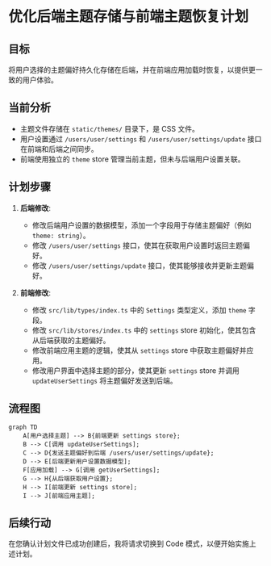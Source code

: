# 优化后端主题存储与前端主题恢复计划

## 目标

将用户选择的主题偏好持久化存储在后端，并在前端应用加载时恢复，以提供更一致的用户体验。

## 当前分析

- 主题文件存储在 `static/themes/` 目录下，是 CSS 文件。
- 用户设置通过 `/users/user/settings` 和 `/users/user/settings/update` 接口在前端和后端之间同步。
- 前端使用独立的 `theme` store 管理当前主题，但未与后端用户设置关联。

## 计划步骤

1.  **后端修改**:
    *   修改后端用户设置的数据模型，添加一个字段用于存储主题偏好（例如 `theme: string`）。
    *   修改 `/users/user/settings` 接口，使其在获取用户设置时返回主题偏好。
    *   修改 `/users/user/settings/update` 接口，使其能够接收并更新主题偏好。

2.  **前端修改**:
    *   修改 `src/lib/types/index.ts` 中的 `Settings` 类型定义，添加 `theme` 字段。
    *   修改 `src/lib/stores/index.ts` 中的 `settings` store 初始化，使其包含从后端获取的主题偏好。
    *   修改前端应用主题的逻辑，使其从 `settings` store 中获取主题偏好并应用。
    *   修改用户界面中选择主题的部分，使其更新 `settings` store 并调用 `updateUserSettings` 将主题偏好发送到后端。

## 流程图

```mermaid
graph TD
    A[用户选择主题] --> B{前端更新 settings store};
    B --> C[调用 updateUserSettings];
    C --> D{发送主题偏好到后端 /users/user/settings/update};
    D --> E[后端更新用户设置数据模型];
    F[应用加载] --> G[调用 getUserSettings];
    G --> H{从后端获取用户设置};
    H --> I[前端更新 settings store];
    I --> J[前端应用主题];
```

## 后续行动

在您确认计划文件已成功创建后，我将请求切换到 Code 模式，以便开始实施上述计划。